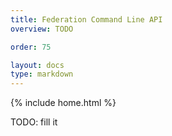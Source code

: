 ```yaml
---
title: Federation Command Line API
overview: TODO

order: 75

layout: docs
type: markdown
---
```

{% include home.html %}

TODO: fill it
